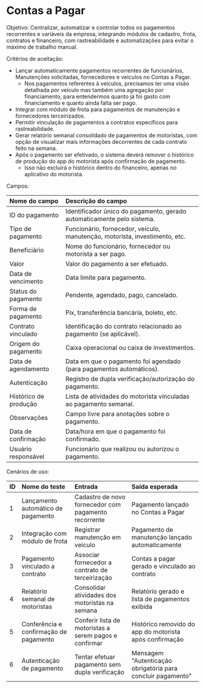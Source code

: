 # **Contas a Pagar**

Objetivo: Centralizar, automatizar e controlar todos os pagamentos recorrentes e variáveis da empresa, integrando módulos de cadastro, frota, contratos e financeiro, com rastreabilidade e automatizações para evitar o máximo de trabalho manual.

Critérios de aceitação:

* Lançar automaticamente pagamentos recorrentes de funcionários, Manutenções solicitadas, fornecedores e veículos no Contas a Pagar.  
  * Nos pagamentos referentes à veículos, precisamos ter uma visão detalhada por veículo mas também uma agregação por financiamento, para entendermos quanto já foi gasto com financiamento e quanto ainda falta ser pago.  
* Integrar com módulo de frota para pagamentos de manutenção e fornecedores terceirizados.  
* Permitir vinculação de pagamentos a contratos específicos para rastreabilidade.  
* Gerar relatório semanal consolidado de pagamentos de motoristas, com opção de visualizar mais informações decorrentes de cada contrato feito na semana.  
* Após o pagamento ser efetivado, o sistema deverá remover o histórico de produção do app do motorista após confirmação de pagamento.  
  * Isso não excluirá o histórico dentro do financeiro, apenas no aplicativo do motorista.

Campos:

| Nome do campo | Descrição do campo |
| :---- | :---- |
| ID do pagamento | Identificador único do pagamento, gerado automaticamente pelo sistema. |
| Tipo de pagamento | Funcionário, fornecedor, veículo, manutenção, motorista, investimento, etc. |
| Beneficiário | Nome do funcionário, fornecedor ou motorista a ser pago. |
| Valor | Valor do pagamento a ser efetuado. |
| Data de vencimento | Data limite para pagamento. |
| Status do pagamento | Pendente, agendado, pago, cancelado. |
| Forma de pagamento | Pix, transferência bancária, boleto, etc. |
| Contrato vinculado | Identificação do contrato relacionado ao pagamento (se aplicável). |
| Origem do pagamento | Caixa operacional ou caixa de investimentos. |
| Data de agendamento | Data em que o pagamento foi agendado (para pagamentos automáticos). |
| Autenticação | Registro de dupla verificação/autorização do pagamento. |
| Histórico de produção | Lista de atividades do motorista vinculadas ao pagamento semanal. |
| Observações | Campo livre para anotações sobre o pagamento. |
| Data de confirmação | Data/hora em que o pagamento foi confirmado. |
| Usuário responsável | Funcionário que realizou ou autorizou o pagamento. |

Cenários de uso:

| ID | Nome do teste | Entrada | Saída esperada |
| :---- | :---- | :---- | :---- |
| 1 | Lançamento automático de pagamento | Cadastro de novo fornecedor com pagamento recorrente | Pagamento lançado no Contas a Pagar |
| 2 | Integração com módulo de frota | Registrar manutenção em veículo | Pagamento de manutenção lançado automaticamente |
| 3 | Pagamento vinculado a contrato | Associar fornecedor a contrato de terceirização | Contas a pagar gerado e vinculado ao contrato |
| 4 | Relatório semanal de motoristas | Consolidar atividades dos motoristas na semana | Relatório gerado e lista de pagamentos exibida |
| 5 | Conferência e confirmação de pagamento | Conferir lista de motoristas a serem pagos e confirmar | Histórico removido do app do motorista após confirmação |
| 6 | Autenticação de pagamento | Tentar efetuar pagamento sem dupla verificação | Mensagem "Autenticação obrigatória para concluir pagamento" |

